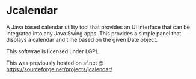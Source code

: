 # Jcalendar

A Java based calendar utility tool that provides an UI interface that can be integrated into any Java Swing apps.
This provides a simple panel that displays a calendar and time based on the given Date object. 

This softwrae is licensed under LGPL

This was previously hosted on sf.net @ https://sourceforge.net/projects/jcalendar/


